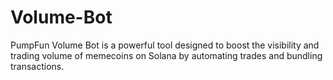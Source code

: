 # Volume-Bot
PumpFun Volume Bot is a powerful tool designed to boost the visibility and trading volume of memecoins on Solana by automating trades and bundling transactions.

